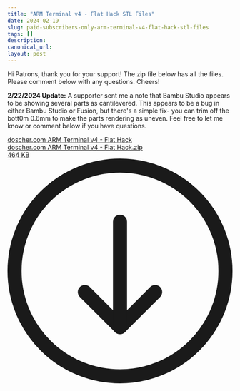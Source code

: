 ```yaml
---
title: "ARM Terminal v4 - Flat Hack STL Files"
date: 2024-02-19
slug: paid-subscribers-only-arm-terminal-v4-flat-hack-stl-files
tags: []
description: 
canonical_url: 
layout: post
---
```

<p>Hi Patrons, thank you for your support!  The zip file below has all the files.  Please comment below with any questions.  Cheers!</p><p><strong>2/22/2024 Update:</strong> A supporter sent me a note that Bambu Studio appears to be showing several parts as cantilevered.  This appears to be a bug in either Bambu Studio or Fusion, but there's a simple fix- you can trim off the bott0m 0.6mm to make the parts rendering as uneven.  Feel free to let me know or comment below if you have questions.</p><div class="kg-card kg-file-card"><a class="kg-file-card-container" href="__GHOST_URL__/content/files/2024/02/doscher.com-ARM-Terminal-v4---Flat-Hack-2.zip" title="Download" download=""><div class="kg-file-card-contents"><div class="kg-file-card-title">doscher.com ARM Terminal v4 - Flat Hack</div><div class="kg-file-card-caption"></div><div class="kg-file-card-metadata"><div class="kg-file-card-filename">doscher.com ARM Terminal v4 - Flat Hack.zip</div><div class="kg-file-card-filesize">464 KB</div></div></div><div class="kg-file-card-icon"><svg viewBox="0 0 24 24"><defs><style>.a{fill:none;stroke:currentColor;stroke-linecap:round;stroke-linejoin:round;stroke-width:1.5px;}</style></defs><title>download-circle</title><polyline class="a" points="8.25 14.25 12 18 15.75 14.25"></polyline><line class="a" x1="12" y1="6.75" x2="12" y2="18"></line><circle class="a" cx="12" cy="12" r="11.25"></circle></svg></div></a></div>
